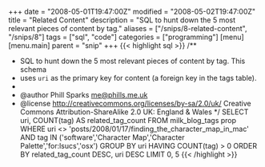 +++
date = "2008-05-01T19:47:00Z"
modified = "2008-05-02T19:47:00Z"
title = "Related Content"
description = "SQL to hunt down the 5 most relevant pieces of content by tag."
aliases = ["/snips/8-related-content", "/snips/8"]
tags = ["sql", "code"]
categories = ["programming"]
[menu]
  [menu.main]
    parent = "snip"
+++
{{< highlight sql >}}
/**
 * SQL to hunt down the 5 most relevant pieces of content by tag.  This schema
 * uses `uri` as the primary key for content (a foreign key in the tags table).
 *
 * @author Phill Sparks <me@phills.me.uk>
 * @license http://creativecommons.org/licenses/by-sa/2.0/uk/ Creative Commons Attribution-ShareAlike 2.0 UK: England & Wales
 */
SELECT uri, COUNT(tag) AS related_tag_count
FROM milk_blog_tags prop
WHERE uri <> 'posts/2008/01/17/finding_the_character_map_in_mac'
AND tag IN ('software','Character Map','Character Palette','for:lsucs','osx')
GROUP BY uri
HAVING COUNT(tag) > 0
ORDER BY related_tag_count DESC, uri DESC
LIMIT 0, 5
{{< /highlight >}}
